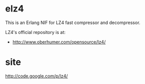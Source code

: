 # elz4

This is an Erlang NIF for LZ4 fast compressor and decompressor.

LZ4's official repository is at:

* http://www.oberhumer.com/opensource/lz4/

# site

http://code.google.com/p/lz4/
